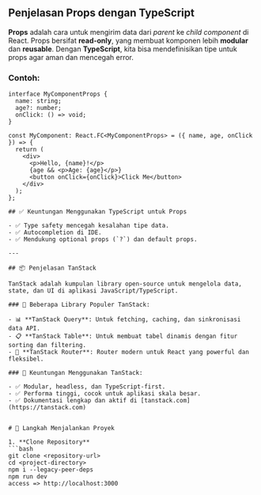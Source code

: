 ## Penjelasan Props dengan TypeScript

**Props** adalah cara untuk mengirim data dari *parent* ke *child component* di React. Props bersifat **read-only**, yang membuat komponen lebih **modular** dan **reusable**. Dengan **TypeScript**, kita bisa mendefinisikan tipe untuk props agar aman dan mencegah error.

### Contoh:
```tsx
interface MyComponentProps {
  name: string;
  age?: number;
  onClick: () => void;
}

const MyComponent: React.FC<MyComponentProps> = ({ name, age, onClick }) => {
  return (
    <div>
      <p>Hello, {name}!</p>
      {age && <p>Age: {age}</p>}
      <button onClick={onClick}>Click Me</button>
    </div>
  );
};

## ✅ Keuntungan Menggunakan TypeScript untuk Props

- ✅ Type safety mencegah kesalahan tipe data.
- ✅ Autocompletion di IDE.
- ✅ Mendukung optional props (`?`) dan default props.

---

## 📦 Penjelasan TanStack

TanStack adalah kumpulan library open-source untuk mengelola data, state, dan UI di aplikasi JavaScript/TypeScript.

### 🔧 Beberapa Library Populer TanStack:

- 📊 **TanStack Query**: Untuk fetching, caching, dan sinkronisasi data API.
- 📋 **TanStack Table**: Untuk membuat tabel dinamis dengan fitur sorting dan filtering.
- 🧭 **TanStack Router**: Router modern untuk React yang powerful dan fleksibel.

### 🎯 Keuntungan Menggunakan TanStack:

- ✅ Modular, headless, dan TypeScript-first.
- ✅ Performa tinggi, cocok untuk aplikasi skala besar.
- ✅ Dokumentasi lengkap dan aktif di [tanstack.com](https://tanstack.com)


# 🚀 Langkah Menjalankan Proyek

1. **Clone Repository**
```bash
git clone <repository-url>
cd <project-directory>
npm i --legacy-peer-deps 
npm run dev
access => http://localhost:3000
